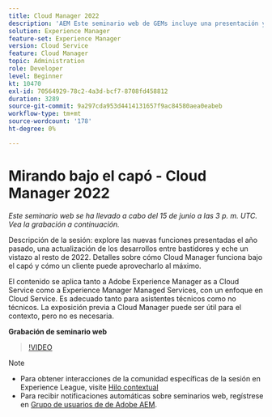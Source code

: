```yaml
---
title: Cloud Manager 2022
description: 'AEM Este seminario web de GEMs incluye una presentación y una demostración sobre lo siguiente: Explore las nuevas funciones lanzadas el año pasado, una actualización de las ... (las descripciones deben tener entre 60 y 160 caracteres).'
solution: Experience Manager
feature-set: Experience Manager
version: Cloud Service
feature: Cloud Manager
topic: Administration
role: Developer
level: Beginner
kt: 10470
exl-id: 70564929-78c2-4a3d-bcf7-8708fd458812
duration: 3289
source-git-commit: 9a297cda953d4414131657f9ac84580aea0eabeb
workflow-type: tm+mt
source-wordcount: '178'
ht-degree: 0%

---
```


# Mirando bajo el capó - Cloud Manager 2022

*Este seminario web se ha llevado a cabo del 15 de junio a las 3 p. m. UTC. Vea la grabación a continuación.*

Descripción de la sesión: explore las nuevas funciones presentadas el año pasado, una actualización de los desarrollos entre bastidores y eche un vistazo al resto de 2022. Detalles sobre cómo Cloud Manager funciona bajo el capó y cómo un cliente puede aprovecharlo al máximo.

El contenido se aplica tanto a Adobe Experience Manager as a Cloud Service como a Experience Manager Managed Services, con un enfoque en Cloud Service. Es adecuado tanto para asistentes técnicos como no técnicos. La exposición previa a Cloud Manager puede ser útil para el contexto, pero no es necesaria.

**Grabación de seminario web**

>[!VIDEO](https://video.tv.adobe.com/v/343876)

>[!NOTE]
>
>* Para obtener interacciones de la comunidad específicas de la sesión en Experience League, visite [Hilo contextual](https://adobe.ly/3O0rdzd)
>* Para recibir notificaciones automáticas sobre seminarios web, regístrese en [Grupo de usuarios de de Adobe AEM](https://aem-augs.adobe.com/).

